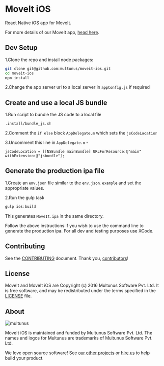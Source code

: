 # MoveIt iOS

React Native iOS app for MoveIt.

For more details of our MoveIt app, [head here](https://github.com/multunus/moveit-rails).

## Dev Setup
1.Clone the repo and install node packages:
``` bash
git clone git@github.com:multunus/moveit-ios.git
cd moveit-ios
npm install
```
2.Change the app server url to a local server in `appConfig.js` if required

## Create and use a local JS bundle
1.Run script to bundle the JS code to a local file
``` bash
.install/bundle_js.sh
```

2.Comment the `if else` block `AppDelegate.m` which sets the `jsCodeLocation`

3.Uncomment this line in `AppDelegate.m` -
```
jsCodeLocation = [[NSBundle mainBundle] URLForResource:@"main" withExtension:@"jsbundle"];
```

## Generate the production ipa file
1.Create an `env.json` file similar to the `env.json.example` and set the appropriate values.

2.Run the gulp task
``` bash
gulp ios:build
```

This generates `MoveIt.ipa` in the same directory.

Follow the above instructions if you wish to use the command line to generate the production ipa. For all dev and testing purposes use XCode.

## Contributing

See the [CONTRIBUTING] document.
Thank you, [contributors]!

  [CONTRIBUTING]: CONTRIBUTING.md
  [contributors]: https://github.com/multunus/moveit-ios/graphs/contributors

## License

MoveIt and MoveIt iOS are Copyright (c) 2016 Multunus Software Pvt. Ltd.
It is free software, and may be redistributed
under the terms specified in the [LICENSE] file.

  [LICENSE]: /LICENSE

## About

![multunus](https://s3.amazonaws.com/multunus-images/Multunus_Logo_Vector_resized.png)

MoveIt iOS is maintained and funded by Multunus Software Pvt. Ltd.
The names and logos for Multunus are trademarks of Multunus Software Pvt. Ltd.

We love open source software!
See [our other projects][community]
or [hire us][hire] to help build your product.

  [community]: http://www.multunus.com/community?utm_source=github
  [hire]: http://www.multunus.com/contact?utm_source=github
